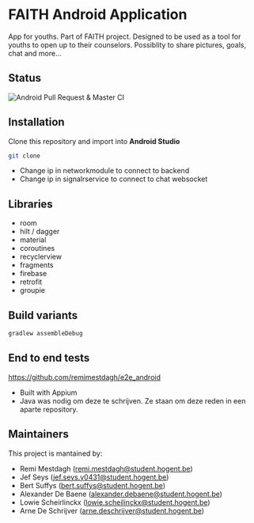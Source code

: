 # FAITH Android Application

App for youths. Part of FAITH project.
Designed to be used as a tool for youths to open up to their counselors.
Possiblity to share pictures, goals, chat and more...

## Status
![Android Pull Request & Master CI](https://github.com/HoGent-Projecten3/projecten3-2021-android-f3/workflows/Android%20Pull%20Request%20&%20Master%20CI/badge.svg)

## Installation
Clone this repository and import into **Android Studio**
```bash
git clone
```
 - Change ip in networkmodule to connect to backend
 - Change ip in signalrservice to connect to chat websocket

## Libraries
- room
- hilt / dagger
- material
- coroutines
- recyclerview
- fragments
- firebase
- retrofit
- groupie

## Build variants
```bash
gradlew assembleDebug
```


## End to end tests

https://github.com/remimestdagh/e2e_android
 - Built with Appium
 - Java was nodig om deze te schrijven. Ze staan om deze reden in een aparte repository.

## Maintainers
This project is mantained by:
 - Remi Mestdagh (remi.mestdagh@student.hogent.be)
 - Jef Seys (jef.seys.y0431@student.hogent.be)
 - Bert Suffys (bert.suffys@student.hogent.be)
 - Alexander De Baene (alexander.debaene@student.hogent.be)
 - Lowie Scheirlinckx (lowie.scheilinckx@student.hogent.be)
 - Arne De Schrijver (arne.deschrijver@student.hogent.be)
